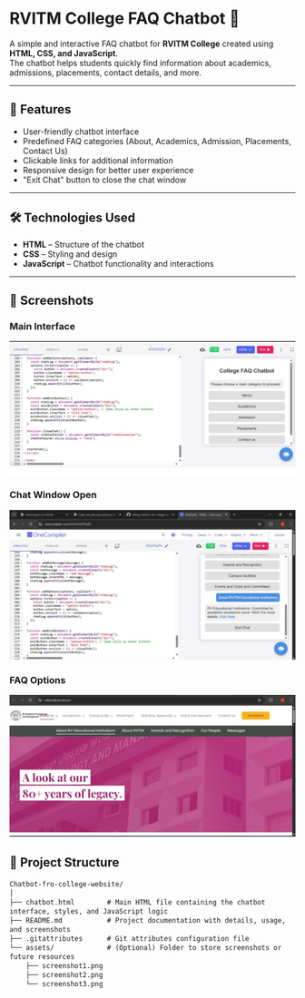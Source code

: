 # RVITM College FAQ Chatbot 💬

A simple and interactive FAQ chatbot for **RVITM College** created using **HTML, CSS, and JavaScript**.  
The chatbot helps students quickly find information about academics, admissions, placements, contact details, and more.  

---

## 🚀 Features
- User-friendly chatbot interface  
- Predefined FAQ categories (About, Academics, Admission, Placements, Contact Us)  
- Clickable links for additional information  
- Responsive design for better user experience  
- "Exit Chat" button to close the chat window  

---

## 🛠️ Technologies Used
- **HTML** – Structure of the chatbot  
- **CSS** – Styling and design  
- **JavaScript** – Chatbot functionality and interactions  

---

## 📸 Screenshots

### Main Interface
![Chatbot Screenshot 1](https://github.com/Disha-Chigarannavar/Chatbot-fro-college-website/blob/main/Chatbot.jpg?raw=true)

### Chat Window Open
![Chatbot Screenshot 2](https://github.com/Disha-Chigarannavar/Chatbot-fro-college-website/blob/main/Chatbot%202.jpg?raw=true)

### FAQ Options
![Chatbot Screenshot 3](https://github.com/Disha-Chigarannavar/Chatbot-fro-college-website/blob/main/Chatbot%203.jpg?raw=true)


## 📂 Project Structure
```plaintext
Chatbot-fro-college-website/
│
├── chatbot.html        # Main HTML file containing the chatbot interface, styles, and JavaScript logic
├── README.md           # Project documentation with details, usage, and screenshots
├── .gitattributes      # Git attributes configuration file
└── assets/             # (Optional) Folder to store screenshots or future resources
    ├── screenshot1.png
    ├── screenshot2.png
    └── screenshot3.png

